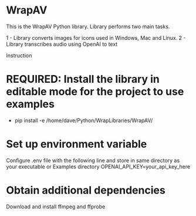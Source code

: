 # WrapAV

This is the WrapAV Python library.  Library performs two main tasks.

1 - Library converts images for icons used in Windows, Mac and Linux.
2 - Library transcribes audio using OpenAI to text


Instruction
# REQUIRED: Install the library in editable mode for the project to use examples
- pip install -e /home/dave/Python/WrapLibraries/WrapAV/

# Set up environment variable
Configure .env file with the following line and store in same directory as your executable or Examples directory
OPENAI_API_KEY=your_api_key_here

# Obtain additional dependencies
Download and install ffmpeg and ffprobe
